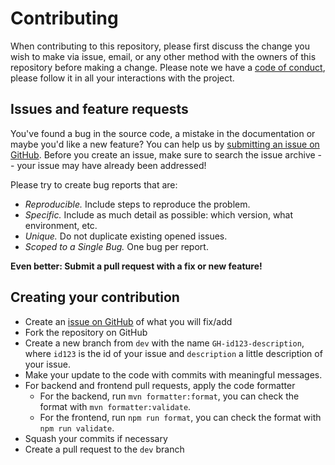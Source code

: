# Contributing

When contributing to this repository, please first discuss the change you wish to make via issue, email, or any other method with the owners of this repository before making a change.
Please note we have a [code of conduct](CODE_OF_CONDUCT.md), please follow it in all your interactions with the project.

## Issues and feature requests

You've found a bug in the source code, a mistake in the documentation or maybe you'd like a new feature? You can help us by [submitting an issue on GitHub](https://github.com/the-qa-company/qEndpoint/issues). Before you create an issue, make sure to search the issue archive -- your issue may have already been addressed!

Please try to create bug reports that are:

- _Reproducible._ Include steps to reproduce the problem.
- _Specific._ Include as much detail as possible: which version, what environment, etc.
- _Unique._ Do not duplicate existing opened issues.
- _Scoped to a Single Bug._ One bug per report.

**Even better: Submit a pull request with a fix or new feature!**

## Creating your contribution

- Create an [issue on GitHub](https://github.com/the-qa-company/qEndpoint/issues) of what you will fix/add
- Fork the repository on GitHub
- Create a new branch from `dev` with the name `GH-id123-description`, where `id123` is the id of your issue and `description` a little description of your issue.
- Make your update to the code with commits with meaningful messages.
- For backend and frontend pull requests, apply the code formatter
  - For the backend, run `mvn formatter:format`, you can check the format with `mvn formatter:validate`.
  - For the frontend, run `npm run format`, you can check the format with `npm run validate`.
- Squash your commits if necessary
- Create a pull request to the `dev` branch
